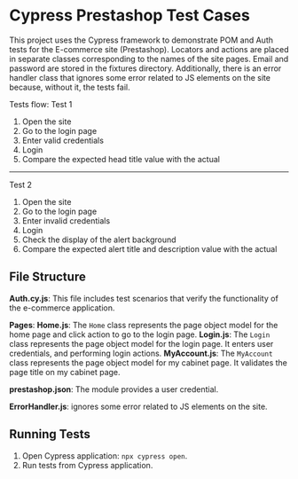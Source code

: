 # Cypress Prestashop Test Cases

This project uses the Cypress framework to demonstrate POM and Auth tests for the E-commerce site (Prestashop). 
Locators and actions are placed in separate classes corresponding to the names of the site pages. 
Email and password are stored in the fixtures directory. 
Additionally, there is an error handler class that ignores some error related to JS elements on the site because, without it, the tests fail.

Tests flow:
Test 1
1. Open the site
2. Go to the login page
3. Enter valid credentials
4. Login
5. Compare the expected head title value with the actual
------
Test 2
1. Open the site
2. Go to the login page
3. Enter invalid credentials
4. Login
5. Check the display of the alert background
6. Compare the expected alert title and description value with the actual

## File Structure

**Auth.cy.js**: This file includes test scenarios that verify the functionality of the e-commerce application.

**Pages**: 
**Home.js**: The `Home` class represents the page object model for the home page and click action to go to the login page.
**Login.js**: The `Login` class represents the page object model for the login page. It enters user credentials, and performing login actions.
**MyAccount.js**: The `MyAccount` class represents the page object model for my cabinet page. It validates the page title on my cabinet page.

**prestashop.json**: The module provides a user credential.

**ErrorHandler.js**: ignores some error related to JS elements on the site.

## Running Tests

1. Open Cypress application: `npx cypress open`.
2. Run tests from Cypress application.
